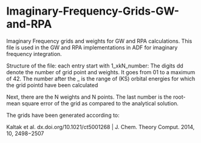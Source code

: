 # Imaginary-Frequency-Grids-GW-and-RPA

Imaginary Frequency grids and weights for GW and RPA calculations. 
This file is used in the GW and RPA implementations in ADF for imaginary frequency integration.

Structure of the file:
each entry start with 1_xkN_number: The digits dd denote the number of grid point and weights. 
It goes from 01 to a maximum of 42.
The number after the _ is the range of (KS) orbital energies for which the grid pointd have been calculated 

Next, there are the N weights and N points.
The last number is the root-mean square error of the grid as compared to the analytical solution. 

The grids have been generated according to:

Kaltak et al. dx.doi.org/10.1021/ct5001268 | J. Chem. Theory Comput. 2014, 10, 2498−2507

